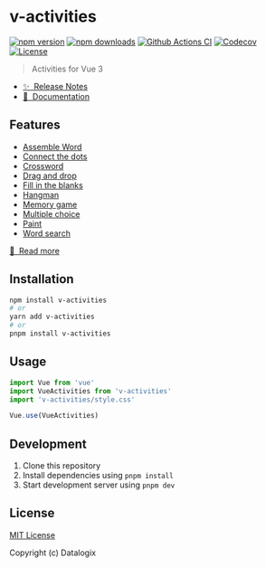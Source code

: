 # v-activities

[![npm version][npm-version-src]][npm-version-href]
[![npm downloads][npm-downloads-src]][npm-downloads-href]
[![Github Actions CI][github-actions-ci-src]][github-actions-ci-href]
[![Codecov][codecov-src]][codecov-href]
[![License][license-src]][license-href]

> Activities for Vue 3

- [✨ &nbsp;Release Notes](./CHANGELOG.md)
- [📖 &nbsp;Documentation](https://v-activities.netlify.app/)

## Features

- [Assemble Word](https://v-activities.netlify.app/examples/assemble-word)
- [Connect the dots](https://v-activities.netlify.app/examples/connect-the-dots)
- [Crossword](https://v-activities.netlify.app/examples/crossword)
- [Drag and drop](https://v-activities.netlify.app/examples/drag-and-drop)
- [Fill in the blanks](https://v-activities.netlify.app/examples/fill-in-the-blanks)
- [Hangman](https://v-activities.netlify.app/examples/hangman)
- [Memory game](https://v-activities.netlify.app/examples/memory-game)
- [Multiple choice](https://v-activities.netlify.app/examples/multiple-choice)
- [Paint](https://v-activities.netlify.app/examples/paint)
- [Word search](https://v-activities.netlify.app/examples/word-search)

[📖 &nbsp;Read more](https://v-activities.netlify.app/)

## Installation

```bash
npm install v-activities
# or
yarn add v-activities
# or
pnpm install v-activities
```

## Usage

```js
import Vue from 'vue'
import VueActivities from 'v-activities'
import 'v-activities/style.css'

Vue.use(VueActivities)
```

## Development

1. Clone this repository
2. Install dependencies using `pnpm install`
3. Start development server using `pnpm dev`

## License

[MIT License](./LICENSE)

Copyright (c) Datalogix

<!-- Badges -->
[npm-version-src]: https://img.shields.io/npm/v/v-activities/latest.svg
[npm-version-href]: https://npmjs.com/package/v-activities

[npm-downloads-src]: https://img.shields.io/npm/dt/v-activities.svg
[npm-downloads-href]: https://npmjs.com/package/v-activities

[github-actions-ci-src]: https://github.com/datalogix/v-activities/workflows/ci/badge.svg
[github-actions-ci-href]: https://github.com/datalogix/v-activities/actions?query=workflow%3Aci

[codecov-src]: https://img.shields.io/codecov/c/github/datalogix/v-activities.svg
[codecov-href]: https://codecov.io/gh/datalogix/v-activities

[license-src]: https://img.shields.io/npm/l/v-activities.svg
[license-href]: https://npmjs.com/package/v-activities
